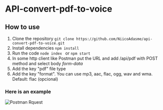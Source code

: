 # API-convert-pdf-to-voice

## How to use

1. Clone the repository
`` git clone https://github.com/NiicoAdasme/api-convert-pdf-to-voice.git ``
2. Install dependencies ``npm install``
3. Run the code 
``node index `` or ``npm start`` 
4. In some http client like Postman put the URL and add /api/pdf with POST method and select body *form-data*
5. Add the key "pdf" file type
6. Add the key "format". You can use mp3, aac, flac, ogg, wav and wma. Default: flac (opcional)

### Here is an example
![Postman Rquest](/assets/example.png)
